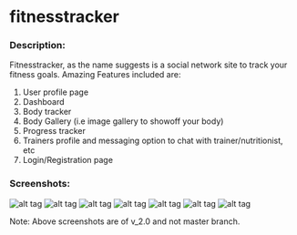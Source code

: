 # fitnesstracker

### Description:
Fitnesstracker, as the name suggests is a social network site to track your fitness goals.
Amazing Features included are:
1. User profile page
2. Dashboard
3. Body tracker
4. Body Gallery (i.e image gallery to showoff your body)
5. Progress tracker
6. Trainers profile and messaging option to chat with trainer/nutritionist, etc
7. Login/Registration page

### Screenshots:
![alt tag](https://github.com/abhijitbangera/fitnesstracker/blob/v_2.0/fitness/screenshots/bodygallery.jpg)
![alt tag](https://github.com/abhijitbangera/fitnesstracker/blob/v_2.0/fitness/screenshots/bodyshapeplus.jpg)
![alt tag](https://github.com/abhijitbangera/fitnesstracker/blob/v_2.0/fitness/screenshots/dashboard.jpg)
![alt tag](https://github.com/abhijitbangera/fitnesstracker/blob/v_2.0/fitness/screenshots/profile2.jpg)
![alt tag](https://github.com/abhijitbangera/fitnesstracker/blob/v_2.0/fitness/screenshots/profile.jpg)
![alt tag](https://github.com/abhijitbangera/fitnesstracker/blob/v_2.0/fitness/screenshots/progress%20tracker.jpg)
![alt tag](https://github.com/abhijitbangera/fitnesstracker/blob/v_2.0/fitness/screenshots/trainers.jpg)

Note: Above screenshots are of v_2.0 and not master branch.
